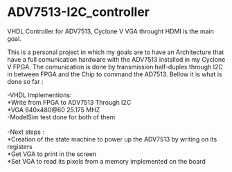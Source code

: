 # ADV7513-I2C_controller
VHDL Controller for ADV7513, Cyclone V VGA throught HDMI is the main goal.<br/>

This is a personal project in which my goals are to have an Architecture that have a full comunication hardware with the ADV7513 installed in my Cyclone V FPGA.
The comunication is done by transmission half-duplex through I2C in between FPGA and the Chip to command the AD7513. Bellow it is what is done so far :<br/>

-VHDL Implementions:<br/>
 *Write from FPGA to ADV7513 Through I2C<br/>
 *VGA 640x480@60 25.175 MHZ<br/>
-ModelSim test done for both of them<br/>
<br/>
-Next steps :<br/>
 *Creation of the state machine to power up the ADV7513 by writing on its registers<br/>
 *Get VGA to print in the screen<br/>
 *Set VGA to read its pixels from a memory implemented on the board<br/>
